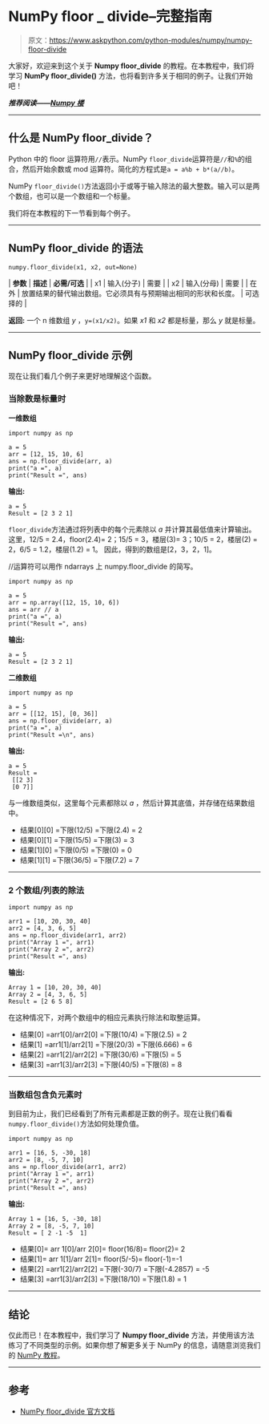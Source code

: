 # NumPy floor _ divide–完整指南

> 原文：<https://www.askpython.com/python-modules/numpy/numpy-floor-divide>

大家好，欢迎来到这个关于 **Numpy floor_divide** 的教程。在本教程中，我们将学习 **NumPy floor_divide()** 方法，也将看到许多关于相同的例子。让我们开始吧！

***推荐阅读——[Numpy 楼](https://www.askpython.com/python-modules/numpy/numpy-floor)***

* * *

## 什么是 NumPy floor_divide？

Python 中的 floor 运算符用`//`表示。NumPy `floor_divide`运算符是`//`和`%`的组合，然后开始余数或 mod 运算符。简化的方程式是`a = a%b + b*(a//b)`。

NumPy `floor_divide()`方法返回小于或等于输入除法的最大整数。输入可以是两个数组，也可以是一个数组和一个标量。

我们将在本教程的下一节看到每个例子。

* * *

## NumPy floor_divide 的语法

```
numpy.floor_divide(x1, x2, out=None)

```

| **参数** | **描述** | **必需/可选** |
| x1 | 输入(分子) | 需要 |
| x2 | 输入(分母) | 需要 |
| 在外 | 放置结果的替代输出数组。它必须具有与预期输出相同的形状和长度。 | 可选择的 |

**返回:**
一个 n 维数组 *y* ，`y=(x1/x2)`。如果 *x1* 和 *x2* 都是标量，那么 *y* 就是标量。

* * *

## NumPy floor_divide 示例

现在让我们看几个例子来更好地理解这个函数。

### 当除数是标量时

**一维数组**

```
import numpy as np 

a = 5
arr = [12, 15, 10, 6]
ans = np.floor_divide(arr, a)
print("a =", a)
print("Result =", ans)

```

**输出:**

```
a = 5
Result = [2 3 2 1]

```

`floor_divide`方法通过将列表中的每个元素除以 *a* 并计算其最低值来计算输出。这里，12/5 = 2.4，floor(2.4)= 2；15/5 = 3，楼层(3)= 3；10/5 = 2，楼层(2) = 2，6/5 = 1.2，楼层(1.2) = 1。
因此，得到的数组是[2，3，2，1]。

//运算符可以用作 ndarrays 上 numpy.floor_divide 的简写。

```
import numpy as np 

a = 5
arr = np.array([12, 15, 10, 6])
ans = arr // a
print("a =", a)
print("Result =", ans)

```

**输出:**

```
a = 5
Result = [2 3 2 1]

```

**二维数组**

```
import numpy as np 

a = 5
arr = [[12, 15], [0, 36]]
ans = np.floor_divide(arr, a)
print("a =", a)
print("Result =\n", ans)

```

**输出:**

```
a = 5
Result =
 [[2 3]
 [0 7]]

```

与一维数组类似，这里每个元素都除以 *a* ，然后计算其底值，并存储在结果数组中。

*   结果[0][0] =下限(12/5) =下限(2.4) = 2
*   结果[0][1] =下限(15/5) =下限(3) = 3
*   结果[1][0] =下限(0/5) =下限(0) = 0
*   结果[1][1] =下限(36/5) =下限(7.2) = 7

* * *

### 2 个数组/列表的除法

```
import numpy as np

arr1 = [10, 20, 30, 40]
arr2 = [4, 3, 6, 5]
ans = np.floor_divide(arr1, arr2)
print("Array 1 =", arr1)
print("Array 2 =", arr2)
print("Result =", ans)

```

**输出:**

```
Array 1 = [10, 20, 30, 40]
Array 2 = [4, 3, 6, 5]
Result = [2 6 5 8]

```

在这种情况下，对两个数组中的相应元素执行除法和取整运算。

*   结果[0] =arr1[0]/arr2[0] =下限(10/4) =下限(2.5) = 2
*   结果[1] =arr1[1]/arr2[1] =下限(20/3) =下限(6.666) = 6
*   结果[2] =arr1[2]/arr2[2] =下限(30/6) =下限(5) = 5
*   结果[3] =arr1[3]/arr2[3] =下限(40/5) =下限(8) = 8

* * *

### 当数组包含负元素时

到目前为止，我们已经看到了所有元素都是正数的例子。现在让我们看看`numpy.floor_divide()`方法如何处理负值。

```
import numpy as np

arr1 = [16, 5, -30, 18]
arr2 = [8, -5, 7, 10]
ans = np.floor_divide(arr1, arr2)
print("Array 1 =", arr1)
print("Array 2 =", arr2)
print("Result =", ans)

```

**输出:**

```
Array 1 = [16, 5, -30, 18]
Array 2 = [8, -5, 7, 10]
Result = [ 2 -1 -5  1]

```

*   结果[0]= arr 1[0]/arr 2[0]= floor(16/8)= floor(2)= 2
*   结果[1]= arr 1[1]/arr 2[1]= floor(5/-5)= floor(-1)=-1
*   结果[2] =arr1[2]/arr2[2] =下限(-30/7) =下限(-4.2857) = -5
*   结果[3] =arr1[3]/arr2[3] =下限(18/10) =下限(1.8) = 1

* * *

## 结论

仅此而已！在本教程中，我们学习了 **Numpy floor_divide** 方法，并使用该方法练习了不同类型的示例。如果你想了解更多关于 NumPy 的信息，请随意浏览我们的 [NumPy 教程](https://www.askpython.com/python-modules/numpy)。

* * *

## 参考

*   [NumPy floor_divide 官方文档](https://numpy.org/doc/stable/reference/generated/numpy.floor_divide.html)